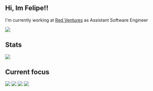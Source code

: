 ## Hi, Im Felipe!!  
<p>
   I'm currently working at <a href="https://redventures.com.br">Red Ventures</a> as Assistant Software Engineer
</p>
<p>
   <a href="https://www.linkedin.com/in/felipecamara22558b169/">
      <img src="https://img.shields.io/badge/linkedin-%230077B5.svg?style=for-the-badge&logo=linkedin&logoColor=white" /> 
   </a>
</p>

## Stats 

<p>
  <img  src="https://awesome-github-stats.azurewebsites.net/user-stats/foliveiracamara?cardType=octocat&theme=buefy&Background=000000&Text=DDAFFF&Ring=FFE5E5&Title=FFE5E5&Border=FF30B21F" />
</p>

## Current focus
<p>
  <img src="https://img.shields.io/badge/AWS-%23FF9900.svg?style=for-the-badge&logo=amazon-aws&logoColor=white" />
  <img src="https://img.shields.io/badge/go-%2300ADD8.svg?style=for-the-badge&logo=go&logoColor=white" />
  <img src="https://img.shields.io/badge/databricks-%2300ADD8.svg?style=for-the-badge&logo=databricks&logoColor=white&color=red" />
  <img src="https://img.shields.io/badge/Python-%2300ADD8.svg?style=for-the-badge&logo=python&logoColor=white&color=blue" />
</p>






